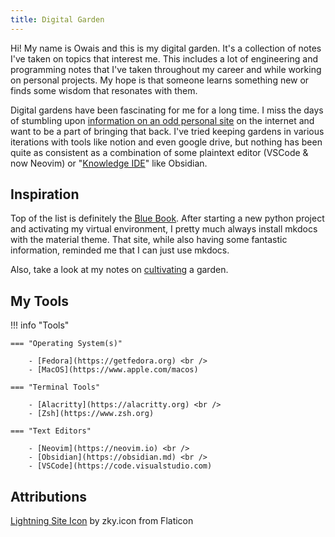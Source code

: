 ```yaml
---
title: Digital Garden
---
```


Hi! My name is Owais and this is my digital garden. It's a collection of notes
I've taken on topics that interest me. This includes a lot of engineering and
programming notes that I've taken throughout my career and while working on
personal projects. My hope is that someone learns something new or finds some
wisdom that resonates with them.

Digital gardens have been fascinating for me for a long time. I miss the days
of stumbling upon [information on an odd personal site](https://tilde.town/~dozens/sofa/)
on the internet and want to be a part of bringing that back. I've tried keeping
gardens in various iterations with tools like notion and even google drive, but
nothing has been quite as consistent as a combination of some plaintext editor
(VSCode & now Neovim) or
"[Knowledge IDE](https://dev.to/envoy_/obsidian-an-ide-for-your-brain-1bn7)"
like Obsidian.

## Inspiration

Top of the list is definitely the [Blue Book](https://lyz-code.github.io/blue-book/).
After starting a new python project and activating my virtual environment, I
pretty much always install mkdocs with the material theme. That site, while also
having some fantastic information, reminded me that I can just use mkdocs.

Also, take a look at my notes on [cultivating](./writing/cultivation.md) a garden.

## My Tools

!!! info "Tools"

    === "Operating System(s)"

        - [Fedora](https://getfedora.org) <br />
        - [MacOS](https://www.apple.com/macos)

    === "Terminal Tools"

        - [Alacritty](https://alacritty.org) <br />
        - [Zsh](https://www.zsh.org)

    === "Text Editors"

        - [Neovim](https://neovim.io) <br />
        - [Obsidian](https://obsidian.md) <br />
        - [VSCode](https://code.visualstudio.com)

## Attributions

[Lightning Site Icon](https://www.flaticon.com/free-icons/lighting) by zky.icon from Flaticon
